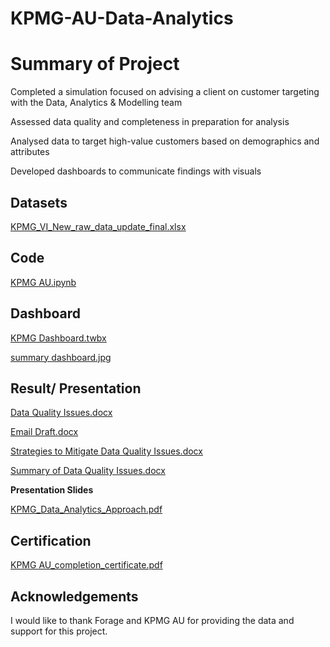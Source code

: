 # KPMG-AU-Data-Analytics

# Summary of Project 

Completed a simulation focused on advising a client on customer targeting with the Data, Analytics & Modelling team

Assessed data quality and completeness in preparation for analysis

Analysed data to target high-value customers based on demographics and attributes

Developed dashboards to communicate findings with visuals

## Datasets

[KPMG_VI_New_raw_data_update_final.xlsx](https://github.com/reuel97/KPMG-AU-Data-Analytics/blob/main/KPMG_VI_New_raw_data_update_final.xlsx)

## Code

[KPMG AU.ipynb](https://github.com/reuel97/KPMG-AU-Data-Analytics/blob/main/KPMG%20AU.ipynb)

## Dashboard

[KPMG Dashboard.twbx](https://github.com/reuel97/KPMG-AU-Data-Analytics/blob/main/KPMG%20Dashboard.twbx)

[summary dashboard.jpg](https://github.com/reuel97/KPMG-AU-Data-Analytics/blob/main/summary%20dashboard.jpg)

## Result/ Presentation

[Data Quality Issues.docx](https://github.com/reuel97/KPMG-AU-Data-Analytics/blob/main/Data%20Quality%20Issues.docx)

[Email Draft.docx](https://github.com/reuel97/KPMG-AU-Data-Analytics/blob/main/Email%20Draft.docx)

[Strategies to Mitigate Data Quality Issues.docx](https://github.com/reuel97/KPMG-AU-Data-Analytics/blob/main/Strategies%20to%20Mitigate%20Data%20Quality%20Issues.docx)

[Summary of Data Quality Issues.docx](https://github.com/reuel97/KPMG-AU-Data-Analytics/blob/main/Summary%20of%20Data%20Quality%20Issues.docx)

**Presentation Slides**

[KPMG_Data_Analytics_Approach.pdf](https://github.com/reuel97/KPMG-AU-Data-Analytics/blob/main/KPMG_Data_Analytics_Approach.pdf)


## Certification

[KPMG AU_completion_certificate.pdf](https://github.com/reuel97/KPMG-AU-Data-Analytics/blob/main/KPMG%20AU_completion_certificate.pdf)

## Acknowledgements

I would like to thank Forage and KPMG AU for providing the data and support for this project. 
